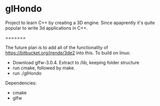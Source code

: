 glHondo
=======

Project to learn C++ by creating a 3D engine.
Since apaprently it's quite popular to write 3d applications in C++.

=======

The future plan is to add all of the functionality of https://bitbucket.org/jrende/3de2 into this.
To build on linux:
  * Download glfw-3.0.4. Extract to /lib, keeping folder structure
  * run cmake, followed by make.
  * run ./glHondo

Dependencies:
  * cmake
  * glfw
